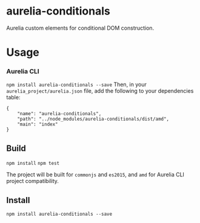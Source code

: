 # aurelia-conditionals
Aurelia custom elements for conditional DOM construction.

# Usage
### Aurelia CLI
`npm install aurelia-conditionals --save`
Then, in your `aurelia_project/aurelia.json` file, add the following
to your dependencies table:
```
{
    "name": "aurelia-conditionals",
    "path": "../node_modules/aurelia-conditionals/dist/amd",
    "main": "index"
}
```

## Build
`npm install`
`npm test`

The project will be built for `commonjs` and `es2015`, and `amd` for
Aurelia CLI project compatibility.

## Install
`npm install aurelia-conditionals --save`
